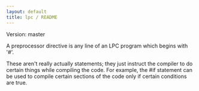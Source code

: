 ```yaml
---
layout: default
title: lpc / README
---
```


Version: master

A preprocessor directive is any line of an LPC program which begins with '#'.

These aren't really actually statements; they just instruct the compiler to
do certain things while compiling the code. For example, the #if statement
can be used to compile certain sections of the code only if certain conditions
are true.
